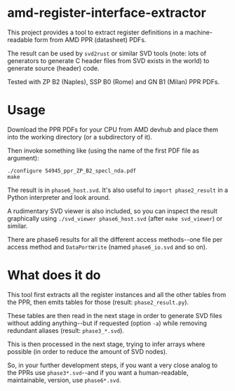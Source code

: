 # amd-register-interface-extractor

This project provides a tool to extract register definitions in a machine-readable form from AMD PPR (datasheet) PDFs.

The result can be used by `svd2rust` or similar SVD tools (note: lots of generators to generate C header files from SVD exists in the world) to generate source (header) code.

Tested with ZP B2 (Naples), SSP B0 (Rome) and GN B1 (Milan) PPR PDFs.

# Usage

Download the PPR PDFs for your CPU from AMD devhub and place them into the working directory (or a subdirectory of it).

Then invoke something like (using the name of the first PDF file as argument):

    ./configure 54945_ppr_ZP_B2_specl_nda.pdf
    make

The result is in `phase6_host.svd`.
It's also useful to `import phase2_result` in a Python interpreter and look around.

A rudimentary SVD viewer is also included, so you can inspect the result graphically using `./svd_viewer phase6_host.svd` (after `make svd_viewer`) or similar.

There are phase6 results for all the different access methods--one file per access method and `DataPortWrite` (named `phase6_io.svd` and so on).

# What does it do

This tool first extracts all the register instances and all the other tables from the PPR, then emits tables for those (result: `phase2_result.py`).

These tables are then read in the next stage in order to generate SVD files without adding anything--but if requested (option `-a`) while removing redundant aliases (result: `phase3_*.svd`).

This is then processed in the next stage, trying to infer arrays where possible (in order to reduce the amount of SVD nodes).

So, in your further development steps, if you want a very close analog to the PPRs use `phase3*.svd`--and if you want a human-readable, maintainable, version, use `phase6*.svd`.
